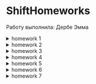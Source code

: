 # ShiftHomeworks
Работу выполнила: Дербе Эмма

<details>
  <summary>homework 1</summary>
  
  ## Домашнее задание № 1 ✅

  ### Техническое задание:
  Тема занятия: Вводная лекция: инструменты Xcode, git. Основы Swift.
  1. Создать консольное приложение для учета автомобилей с возможностью взаимодействовать с пользователем.
  2. Основные функции:
     * добавление нового автомобиля;
     * вывод списка добавленных автомобилей;
     * вывод списка автомобилей с использованием фильтра по типу кузова автомобиля.
  3. Информация об автомобиле должна быть представлена в структуре, есть как обязательные, так и опциональные значения.
  4. Осуществить отображение информации необходимо в обязательном формате `<Поле>: <Значение>`.
  5. Опциональные типы данных вывывести следующим образом:
     * год выпуска – отображать «-»
     * гос. номер – пропускать это поле (оно не должно отображаться)
</details>

<details>
  <summary>homework 2</summary>
  
  ## Домашнее задание № 2 ✅

  ### Техническое задание:
  Тема занятия: Знакомство с ARC. Замыкания, протоколы, модификаторы доступа. Многопоточность.
  1. Создать консольное приложение, в котором будет реализован потокобезопасный массив. Должно быть обеспечено корректное изменение/получение хранимых данных.
  2. Основные функции:
     * добавление нового элемента;
     * удаление элемента с указанным индексом;
     * возвращение элемента с указанным индексом;
     * метод проверки наличия элемента в коллекции (возвращает true при наличии элемента в коллекции).
  3. Свойства `isEmpty` и `count` обязательны.
  4. Реализуемый класс массива должен наследовать методы и свойства через протокол.
  5. Для демонстрации результата необходимо:
     * создать `concurrent queue` с двумя асинхронными задачами по добавлению элементов в массив;
     * провести проверку всех методов и свойств.
</details>

<details>
  <summary>homework 3</summary>
  
  ## Домашнее задание № 3 ✅

  ### Техническое задание:
  Тема занятия: Основы UI. Autolayout/Сonstraints.
  1. Создать приложение-визитку, которое имеет 3 экрана и UITabBarController. 
  2. Первый экран:
     * Фото/аватарка;
     * Информация о себе (ФИО, возраст, образование, город проживания, родной город и т.д.).
  3. Второй экран:
     * навыки разработчика (как давно занимаетесь программированием, какие языки изучали, чего ждете от обучения).
  4. Третий экран:
     * Ваши увлечения/хобби помимо разработки.
  5. Дополнительные условия:
     * один экран должен быть сверстан через сториборд, остальные кодом (SnapKit или нативная верстка);
     * на каждом из экранов должно быть минимум 3 элемента (View) из пройденных;
     * данные нужно выделять в отдельные сущности (модели), разбивать необходимое на подфункции.
</details>

<details>
  <summary>homework 4</summary>
  
  ## Домашнее задание № 4 ✅

  ### Техническое задание:
  Тема занятия: Tables and Collections. AppLifeCycle.
  1. Создать приложение на основе UICollectionView, состоящее из 3 экранов. 
  2. Первый экран:
     * вывод данных с помощью UICollectionView;
     * ячейка должна содержать как минимум картинку и label;
     * при нажатии на ячейку осуществляется переход на второй экран (с помощью UINavigationController); 
  3. Второй экран:
     * показывается детальная информация ячейки;
     * есть возможность открыть третий экран (модально)
  4. Дополнительные условия:
     * источник данных не принципиален, но коллекция должна содержать минимум 10 айтемов;
     * приложение поддерживает портретную и альбомную ориентации.
</details> 
<details>
  <summary>homework 5</summary>
  
  ## Домашнее задание № 5 ✅

  ### Техническое задание:
  Тема занятия: Введение в Архитектуры (MVC, MVP, MVVM). CLEAN архитектуры.
  1. Взять прерыдущее д/з, с дальнейшими модификациями:  
  2. Первый экран - написать по архитектуре MVC
  3. Второй экран - написать по архитектуре MVP
     * View должна быть пассивной
  4. Третий экран - написать по архитеутуре MVVM
     * добавить обновление данных модели через рандомный промежуток времени 
</details>
<details>
  <summary>homework 6</summary>
  
  ## Домашнее задание № 6 ✅

  ### Техническое задание:
  Тема занятия: Архитектурные паттерны: SOLID, KISS, DRY, YAGNI. Паттерн Observer + MVVM.
  1. Реализовать приложение, состоящее из 2 экранов по заданному дизайну в Figma
  2. Приложение должно быть написано на архитектуре MVP/VIPER по выбору. Модули должны удовлетворять SOLID
  4. Первый экран:
     * Марок машин должно быть минимум 5
     * Данные должны браться из источника данных моментально (без задержек)
  6. Второй экран:
     * Типов кузова должно быть минимум 4
     * Картинка автомобиля должна меняться в зависимости от типа кузова мгновенно
     * Цена автомобиля просчитывается после того, как пользователь нажимает на специальную кнопку внизу экрана
     * При переходе на данный экран по дефолту выбирается одно из значений кузова
     * При переходе на данный экран должен эмулироваться запрос и последующая загрузка данных (данные должны грузиться 1-2 секунды). Пока происходит загрузка - крутится индикатор загрузки.
</details>
<details>
  <summary>homework 7</summary>
  
  ## Домашнее задание № 7 ✅

  ### Техническое задание:
  Тема занятия: Основы работы с сетью. URLSession. Библиотеки.
  1. Разработать приложение, состоящее из строки поиска и UITableView, в которую загружаются изображение по введенному пользователем URL’у
  2. Основной функционал:
     * Пользователь вводит произвольный url в строку поиска, в случае если он неверный или загрузка не удалась – получает ошибку.
     * При успешной загрузке полученное изображение добавляется в таблицу
     * Если пользователь сворачивает приложение – загрузка продолжается
</details>

